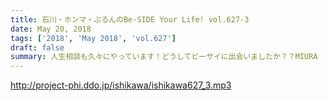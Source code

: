 ```yaml
---
title: 石川・ホンマ・ぶるんのBe-SIDE Your Life! vol.627-3
date: May 20, 2018
tags: ['2018', 'May 2018', 'vol.627']
draft: false
summary: 人生相談も久々にやっています！どうしてビーサイに出会いましたか？？MIURA
---
```


http://project-phi.ddo.jp/ishikawa/ishikawa627_3.mp3